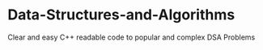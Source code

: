 # Data-Structures-and-Algorithms

Clear and easy C++ readable code to popular and complex DSA Problems
